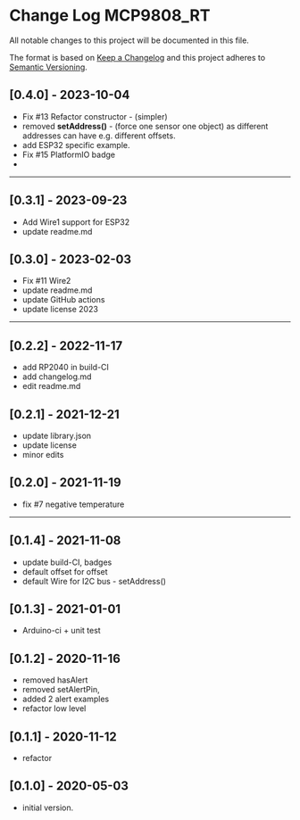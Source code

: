 # Change Log MCP9808_RT

All notable changes to this project will be documented in this file.

The format is based on [Keep a Changelog](http://keepachangelog.com/)
and this project adheres to [Semantic Versioning](http://semver.org/).


## [0.4.0] - 2023-10-04
- Fix #13 Refactor constructor - (simpler)
- removed **setAddress()** - (force one sensor one object)
  as different addresses can have e.g. different offsets.
- add ESP32 specific example.
- Fix #15 PlatformIO badge
-

----

## [0.3.1] - 2023-09-23
- Add Wire1 support for ESP32
- update readme.md

## [0.3.0] - 2023-02-03
- Fix #11 Wire2
- update readme.md
- update GitHub actions
- update license 2023

----

## [0.2.2] - 2022-11-17
- add RP2040 in build-CI
- add changelog.md
- edit readme.md


## [0.2.1] - 2021-12-21
- update library.json
- update license
- minor edits

## [0.2.0] - 2021-11-19
- fix #7 negative temperature

----

## [0.1.4] - 2021-11-08
- update build-CI, badges
- default offset for offset
- default Wire for I2C bus - setAddress()

## [0.1.3] - 2021-01-01
- Arduino-ci + unit test

## [0.1.2] - 2020-11-16
- removed hasAlert
- removed setAlertPin, 
- added 2 alert examples
- refactor low level

## [0.1.1] - 2020-11-12
- refactor

## [0.1.0] - 2020-05-03
- initial version.

